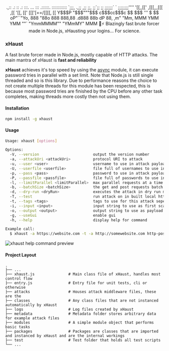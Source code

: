 <p align="center">
            .,::      .:  ::   .:    :::.      ...    ::: .::::::. ::::::::::::
            `;;;,  .,;;  ,;;   ;;,   ;;`;;     ;;     ;;;;;;`    ` ;;;;;;;;''''
              '[[,,[['  ,[[[,,,[[[  ,[[ '[[,  [['     [[['[==/[[[[,     [[     
               Y$$$P    "$$$"""$$$ c$$$cc$$$c $$      $$$  '''    $     $$     
             oP"``"Yo,   888   "88o 888   888,88    .d888 88b    dP     88,    
          ,m"       "Mm, MMM    YMM YMM   ""`  "YmmMMMM""  "YMmMY"      MMM    
  💪⚡ Blazingly fast brute forcer made in Node.js, xHausting your logins... For science.
</p>

### xHaust

A fast brute forcer made in Node.js, mostly capable of HTTP attacks. The main mantra of xHaust is **fast and reliability**

**xHaust** achieves it's top speed by using the [async](https://caolan.github.io/async/v3/) module, it can execute password tries in parallel with a set limit. Note that Node.js is still single threaded and so is this library. Due to performance reasons the choice to not create multiple threads for this module has been respected, this is because most password tries are finished by the CPU before any other task completes, making threads more costly then not using them.

#### Installation

```bash
npm install -g xhaust
```

#### Usage

```bash
Usage: xhaust [options]

Options:
  -V, --version                        output the version number
  -a, --attackUri <attackUri>          protocol URI to attack
  -u, --user <user>                    username to use in attack payload
  -U, --userfile <userfile>            file full of usernames to use in attack payload
  -p, --pass <pass>                    password to use in attack payload
  -P, --passfile <passfile>            file full of passwords to use in attack payload
  -l, --limitParallel <limitParallel>  max parallel requests at a time
  -b, --batchSize <batchSize>          the get and post requests batch size
  -d, --dry-run <dryRun>               executes the attack in dry run mode
  -T, --test                           run attack on in built local http server for testing
  -t, --tags <tags>                    tags to use for this attack seperated by hypens (Ex. http-post-urlencoded)
  -i, --input <input>                  input string to use as first scan structure data (Ex. form input names configurations)
  -o, --output <output>                output string to use as payload for attack, will replace :username: :password: and :csrf: with respectable values
  -g, --useGui                         enable gui
  -h, --help                           display help for command

Example call:
  $ xhaust -a https://website.com -t -a http://somewebsite.com http-post-urlencoded -u admin -P passwords.txt -s 1000 -l 130 -i "csrf=token" -o "username=:username:&password=:password:&csrftoken=:csrf:"
```

![xhaust help command preview](https://i.imgur.com/XIazZdn.png)

#### Project Layout

    .
    ├── ...
    ├── xhaust.js               # Main class file of xHaust, handles most control flow
    ├── entry.js                # Entry file for unit tests, cli or otherwise
    ├── attacks                 # Houses attack middleware files, these are the
    ├── classes                 # Any class files that are not instanced automatically by xHaust
    ├── logs                    # Log files created by xHaust
    ├── metadata                # Metadata folder stores arbitrary data for example attack files
    ├── modules                 # A simple module object that performs basic tasks
    ├── packages                # Packages are classes that are imported and instanced by xHaust and are the internal workings
    ├── test                    # Test folder that holds all test scripts
    └── ...
